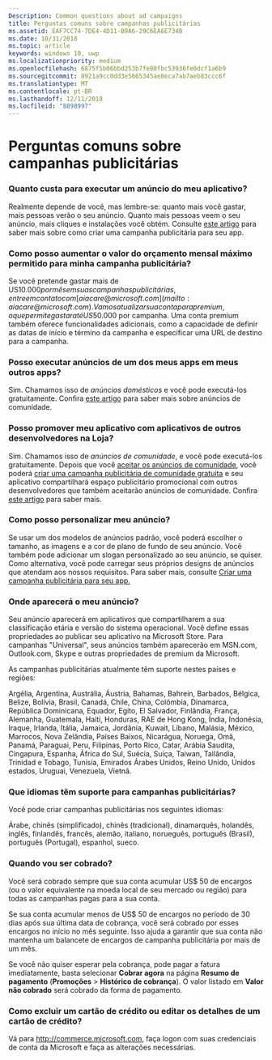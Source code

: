 ```yaml
---
Description: Common questions about ad campaigns
title: Perguntas comuns sobre campanhas publicitárias
ms.assetid: EAF7CC74-7DE4-4D11-B9A6-29C6EA6E734B
ms.date: 10/31/2018
ms.topic: article
keywords: windows 10, uwp
ms.localizationpriority: medium
ms.openlocfilehash: 6875f5b06bbd253b7fe80fbc53936fe0dcf1a6b9
ms.sourcegitcommit: 8921a9cc0dd3e5665345ae8eca7ab7aeb83ccc6f
ms.translationtype: MT
ms.contentlocale: pt-BR
ms.lasthandoff: 12/11/2018
ms.locfileid: "8898997"
---
```

# <a name="common-questions-about-ad-campaigns"></a>Perguntas comuns sobre campanhas publicitárias

### <a name="how-much-does-it-cost-to-run-an-ad-for-my-app"></a>Quanto custa para executar um anúncio do meu aplicativo?

Realmente depende de você, mas lembre-se: quanto mais você gastar, mais pessoas verão o seu anúncio. Quanto mais pessoas veem o seu anúncio, mais cliques e instalações você obtém. Consulte [este artigo](create-an-ad-campaign-for-your-app.md) para saber mais sobre como criar uma campanha publicitária para seu app.

### <a name="how-can-i-increase-the-maximum-monthly-budget-amount-allowed-for-my-ad-campaign"></a>Como posso aumentar o valor do orçamento mensal máximo permitido para minha campanha publicitária?

Se você pretende gastar mais de US$10.000 por mês em suas campanhas publicitárias, entre em contato com [aiacare@microsoft.com](mailto:aiacare@microsoft.com). Vamos atualizar sua conta para premium, o que permite gastar até US$50.000 por campanha. Uma conta premium também oferece funcionalidades adicionais, como a capacidade de definir as datas de início e término da campanha e especificar uma URL de destino para a campanha.

### <a name="can-i-run-ads-for-one-of-my-apps-in-my-other-apps"></a>Posso executar anúncios de um dos meus apps em meus outros apps?

Sim. Chamamos isso de *anúncios domésticos* e você pode executá-los gratuitamente. Confira [este artigo](about-house-ads.md) para saber mais sobre anúncios de comunidade.

### <a name="can-i-cross-promote-my-app-with-apps-from-other-developers-in-the-store"></a>Posso promover meu aplicativo com aplicativos de outros desenvolvedores na Loja?

Sim. Chamamos isso de *anúncios de comunidade*, e você pode executá-los gratuitamente. Depois que você [aceitar os anúncios de comunidade](about-community-ads.md#opt-in-to-community-ads), você poderá [criar uma campanha publicitária de comunidade gratuita](create-an-ad-campaign-for-your-app.md) e seu aplicativo compartilhará espaço publicitário promocional com outros desenvolvedores que também aceitarão anúncios de comunidade. Confira [este artigo](about-community-ads.md) para saber mais.

### <a name="how-can-i-customize-my-ad"></a>Como posso personalizar meu anúncio?

Se usar um dos modelos de anúncios padrão, você poderá escolher o tamanho, as imagens e a cor de plano de fundo de seu anúncio. Você também pode adicionar um slogan personalizado ao seu anúncio, se quiser. Como alternativa, você pode carregar seus próprios designs de anúncios que atendam aos nossos requisitos. Para saber mais, consulte [Criar uma campanha publicitária para seu app.](create-an-ad-campaign-for-your-app.md)

### <a name="where-will-my-ad-appear"></a>Onde aparecerá o meu anúncio?

Seu anúncio aparecerá em aplicativos que compartilharem a sua classificação etária e versão do sistema operacional. Você define essas propriedades ao publicar seu aplicativo na Microsoft Store. Para campanhas "Universal", seus anúncios também aparecerão em MSN.com, Outlook.com, Skype e outras propriedades de premium da Microsoft.

As campanhas publicitárias atualmente têm suporte nestes países e regiões:

Argélia, Argentina, Austrália, Áustria, Bahamas, Bahrein, Barbados, Bélgica, Belize, Bolívia, Brasil, Canadá, Chile, China, Colômbia, Dinamarca, República Dominicana, Equador, Egito, El Salvador, Finlândia, França, Alemanha, Guatemala, Haiti, Honduras, RAE de Hong Kong, Índia, Indonésia, Iraque, Irlanda, Itália, Jamaica, Jordânia, Kuwait, Líbano, Malásia, México, Marrocos, Nova Zelândia, Países Baixos, Nicarágua, Noruega, Omã, Panamá, Paraguai, Peru, Filipinas, Porto Rico, Catar, Arábia Saudita, Cingapura, Espanha, África do Sul, Suécia, Suíça, Taiwan, Tailândia, Trinidad e Tobago, Tunísia, Emirados Árabes Unidos, Reino Unido, Unidos estados, Uruguai, Venezuela, Vietnã.

### <a name="what-languages-are-supported-for-ad-campaigns"></a>Que idiomas têm suporte para campanhas publicitárias?

Você pode criar campanhas publicitárias nos seguintes idiomas:

Árabe, chinês (simplificado), chinês (tradicional), dinamarquês, holandês, inglês, finlandês, francês, alemão, italiano, norueguês, português (Brasil), português (Portugal), espanhol, sueco.

### <a name="when-will-i-be-billed"></a>Quando vou ser cobrado?

Você será cobrado sempre que sua conta acumular US$ 50 de encargos (ou o valor equivalente na moeda local de seu mercado ou região) para todas as campanhas pagas para a sua conta.

Se sua conta acumular menos de US$ 50 de encargos no período de 30 dias após sua última data de cobrança, você será cobrado por esses encargos no início no mês seguinte. Isso ajuda a garantir que sua conta não mantenha um balancete de encargos de campanha publicitária por mais de um mês.

Se você não quiser esperar pela cobrança, pode pagar a fatura imediatamente, basta selecionar **Cobrar agora** na página **Resumo de pagamento** (**Promoções** > **Histórico de cobrança**). O valor listado em **Valor não cobrado** será cobrado da forma de pagamento.

### <a name="how-do-i-delete-a-credit-card-or-edit-the-details-of-a-credit-card"></a>Como excluir um cartão de crédito ou editar os detalhes de um cartão de crédito?

Vá para <http://commerce.microsoft.com>, faça logon com suas credenciais de conta da Microsoft e faça as alterações necessárias.

